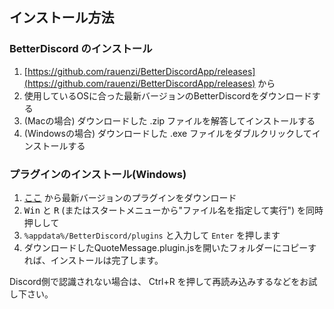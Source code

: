 ## インストール方法

### BetterDiscord のインストール

1. [https://github.com/rauenzi/BetterDiscordApp/releases](https://github.com/rauenzi/BetterDiscordApp/releases) から
2. 使用しているOSに合った最新バージョンのBetterDiscordをダウンロードする
3. (Macの場合) ダウンロードした .zip ファイルを解答してインストールする
3. (Windowsの場合) ダウンロードした .exe ファイルをダブルクリックしてインストールする

### プラグインのインストール(Windows)

1. [ここ]() から最新バージョンのプラグインをダウンロード
2. <kbd>Win</kbd> と <kbd>R</kbd> (またはスタートメニューから"ファイル名を指定して実行") を同時押しして
3. `%appdata%/BetterDiscord/plugins` と入力して `Enter` を押します
4. ダウンロードしたQuoteMessage.plugin.jsを開いたフォルダーにコピーすれば、インストールは完了します。

Discord側で認識されない場合は、 Ctrl+R を押して再読み込みするなどをお試し下さい。